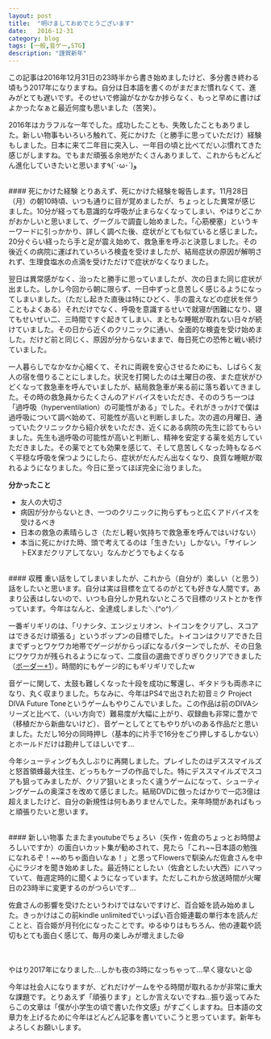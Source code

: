 ```yaml
---
layout: post
title:  "明けましておめでとうございます"
date:   2016-12-31
category: blog
tags: [一般,音ゲー,STG]
description: "謹賀新年"
---
```

この記事は2016年12月31日の23時半から書き始めましたけど、多分書き終わる頃もう2017年になりますね。自分は日本語を書くのがまだまだ慣れなくて、進みがとても遅いです。そのせいで修論がなかなか捗らなく、もっと早めに書けばよかったなぁと最近何度も思いました（苦笑）。

2016年はカラフルな一年でした。成功したことも、失敗したこともありました。新しい物事もいろいろ触れて、死にかけた（と勝手に思っていただけ）経験もしました。日本に来て二年目に突入し、一年目の頃と比べてだいぶ慣れてきた感じがしますね。でもまだ頑張る余地がたくさんありまして、これからもどんどん進化していきたいと思います٩(`･ω･´)و

<br />
#### 死にかけた経験
とりあえず、死にかけた経験を報告します。11月28日（月）の朝10時頃、いつも通りに目が覚めましたが、ちょっとした異常が感じました。10分が経っても意識的な呼吸が止まらなくなってしまい、やはりどこかがおかしいと思いまして、グーグルで調査し始めました。「心筋梗塞」というキーワードに引っかかり、詳しく調べた後、症状がとても似ていると感じました。20分ぐらい経ったら手と足が震え始めて、救急車を呼ぶと決意しました。その後近くの病院に運ばれていろいろ検査を受けましたが、結局症状の原因が解明されず、生理食塩水の点滴を受けただけで症状がなくなりました。

翌日は異常感がなく、治ったと勝手に思っていましたが、次の日また同じ症状が出ました。しかし今回から朝に限らず、一日中ずっと息苦しく感じるようになってしまいました。（ただし起きた直後は特にひどく、手の震えなどの症状を伴うこともよくある）それだけでなく、呼吸を意識するせいで就寝が困難になり、寝てもせいぜい二、三時間ですぐ起きてしまい、まともな睡眠が取れない日々が続けていました。その日から近くのクリニックに通い、全面的な検査を受け始めました。だけど前と同じく、原因が分からないままで、毎日死亡の恐怖と戦い続けていました。

一人暮らしでなかなか心細くて、それに両親を安心させるためにも、しばらく友人の宿を借りることにしました。状況を打開したのは土曜日の夜、また症状がひどくなって救急車を呼んでいましたが、結局救急車が来る前に落ち着いてきました。その時の救急員からたくさんのアドバイスをいただき、そののうち一つは「過呼吸（hyperventilation）の可能性がある」でした。それがきっかけで僕は過呼吸について調べ始めて、可能性が高いと判断しました。次の週の月曜日、通っていたクリニックから紹介状をいただき、近くにある病院の先生に診てもらいました。先生も過呼吸の可能性が高いと判断し、精神を安定する薬を処方していただきました。その薬でとても効果を感じて、そして息苦しくなった時もなるべく平穏な呼吸を保つようにしたら、症状がだんだん出なくなり、良質な睡眠が取れるようになりました。今日に至ってほぼ完全に治りました。

**分かったこと**
* 友人の大切さ
* 病因が分からないとき、一つのクリニックに拘らずもっと広くアドバイスを受けるべき
* 日本の救急の素晴らしさ（ただし軽い気持ちで救急車を呼んではいけない）
* 本当に死にかけた時、頭で考えてるのは「生きたい」しかない。「サイレントEXまだクリアしてない」なんかどうでもよくなる

<br />
#### 収穫
重い話をしてしまいましたが、これから（自分が）楽しい（と思う）話をしたいと思います。自分は実は目標を立てるのがとても好きな人間です。あまり公表はしないので、いつも自分しか見れないところで目標のリストとかを作っています。今年はなんと、全達成しました＼(^o^)／

一番ギリギリのは、「リナシタ、エンジェリオン、トイコンをクリアし、スコアはできるだけ頑張る」というポップンの目標でした。トイコンはクリアできた日までずっとワケワカ地帯でゲージがからっぽになるパターンでしたが、その日急にワケワカが残られるようになって、二度目の選曲でぎりぎりクリアできました（[ボーダー+1](https://twitter.com/ssdh233/status/813351707547607040)）。時間的にもゲージ的にもギリギリでしたw

音ゲーに関して、太鼓も難しくなった十段を成功に奪還し、ギタドラも両赤ネになり、丸く収まりました。ちなみに、今年はPS4で出された初音ミク Project DIVA Future Toneというゲームもやりこんでいました。この作品は前のDIVAシリーズと比べて、（いい方向で）難易度が大幅に上がり、収録曲も非常に豊かで（移植だから新曲ないけど）、音ゲーとしてとてもやりがいのある作品だと思いました。ただし16分の同時押し（基本的に片手で16分をごり押しするしかない）とホールドだけは勘弁してほしいです…

今年シューティングも久しぶりに再開しました。プレイしたのはデススマイルズと怒首領蜂最大往生、どっちもケーブの作品でした。特にデススマイルズでスコアも狙ってみましたが、クリア狙いとまったく違うゲームになって、シューティングゲームの奥深さを改めて感じました。結局DVDに倣ったばかりで一応3億は超えましたけど、自分の新規性は何もありませんでした。来年時間があればもっと頑張りたいと思います。

<br />
#### 新しい物事
たまたまyoutubeでちょろい（矢作・佐倉のちょっとお時間よろしいですか）の面白いカット集が勧めされて、見たら「これ~~日本語の勉強になれるぞ！~~めちゃ面白いなぁ！」と思ってFlowersで馴染んだ佐倉さんを中心にラジオを聞き始めました。最近特にとしたい（佐倉としたい大西）にハマっていて、毎週定時的に聞くようになっています。ただしこれから放送時間が火曜日の23時半に変更するのがつらいです…

佐倉さんの影響を受けたというわけではないですけど、百合姫を読み始めました。きっかけはこの前kindle unlimitedでいっぱい百合姫連載の単行本を読んだことと、百合姫が月刊化になったことです。ゆるゆりはもちろん、他の連載や読切もとても面白く感じて、毎月の楽しみが増えました😆

<br />
<br />
やはり2017年になりました…しかも夜の3時になっちゃって…早く寝ないと😩

今年は社会人になりますが、どれだけゲームをやる時間が取れるかが非常に重大な課題です。とりあえず「頑張ります」としか言えないですね…振り返ってみたらこの文章は「僕が小学生の頃で書いた作文感」がすごくしますね。日本語の文章力を上げるために今年はどんどん記事を書いていこうと思っています。新年もよろしくお願いします。